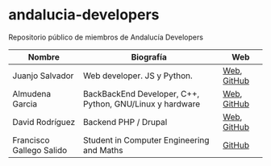 # andalucia-developers
Repositorio público de miembros de Andalucía Developers

| Nombre | Biografía | Web      |
|--------|-----------|----------|
| Juanjo Salvador | Web developer. JS y Python. | [Web](http://juanjosalvador.me), [GitHub](https://github.com/JuanjoSalvador) | 
| Almudena Garcia | BackBackEnd Developer, C++, Python, GNU/Linux y hardware | [Web](http://hatsuit.wordpress.com), [GitHub](https://github.com/almuhs) |
| David Rodríguez | Backend PHP / Drupal | [Web](https://davidjguru.github.io/), [GitHub](https://github.com/davidjguru)|
| Francisco Gallego Salido | Student in Computer Engineering and Maths | [GitHub](https://github.com/fgallegosalido) |
